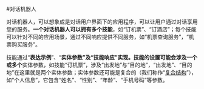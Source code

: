 #对话机器人



对话机器人，可以想象成是对话用户界面下的应用程序，可以让用户通过对话享用您的服务。**一个对话机器人可以拥有多个技能**，如“订机票”、“订酒店”；每个技能可以针对不同的应用场景，通过不同响应提供不同服务，如“机票查询服务”，“机票购买服务”。



技能通过“**表达示例**”、“**实体参数”**及“**技能响应**”实现。技能的设置可能会涉及**一个或多个**实体参数，如技能“订机票”，涉及“出发地”与“目的地”，“出发地”、“目的地”在这里就是两个实体参数；实体参数还可能是复合的（我们称作“[复合结构](复合结构.md)”），如“个人信息”，它包含“姓名”、“性别”、“年龄”、“手机号码”等参数。

